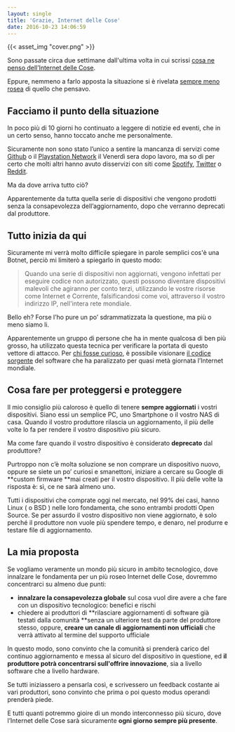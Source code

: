 ```yaml
---
layout: single
title: 'Grazie, Internet delle Cose'
date: 2016-10-23 14:06:59
---
```


{{< asset_img "cover.png" >}}

Sono passate circa due settimane dall'ultima volta in cui scrissi [cosa ne penso dell’Internet delle Cose](https://tecnoscimmie.xyz/ok-google-apri-la-porta-di-casa-b65a594406b0).

Eppure, nemmeno a farlo apposta la situazione si è rivelata [sempre meno rosea](https://www.engadget.com/2016/10/21/mirai-botnet-hacked-cameras-routers-internet-outage/) di quello che pensavo.

## Facciamo il punto della situazione

In poco più di 10 giorni ho continuato a leggere di notizie ed eventi, che in un certo senso, hanno toccato anche me personalmente.

Sicuramente non sono stato l’unico a sentire la mancanza di servizi come [Github](https://github.com/) o il [Playstation Network](https://status.playstation.com/) il Venerdì sera dopo lavoro, ma so di per certo che molti altri hanno avuto disservizi con siti come [Spotify](https://spotify.com/), [Twitter](https://twitter.com/) o [Reddit](https://reddit.com/).

Ma da dove arriva tutto ciò?

Apparentemente da tutta quella serie di dispositivi che vengono prodotti senza la consapevolezza dell’aggiornamento, dopo che verranno deprecati dal produttore.

## Tutto inizia da qui

Sicuramente mi verrà molto difficile spiegare in parole semplici cos'è una Botnet, perciò mi limiterò a spiegarlo in questo modo:

> Quando una serie di dispositivi non aggiornati, vengono infettati per eseguire codice non autorizzato, questi possono diventare dispositivi malevoli che agiranno per conto terzi, utilizzando le vostre risorse come Internet e Corrente, falsificandosi come voi, attraverso il vostro indirizzo IP, nell'intera rete mondiale.

Bello eh? Forse l’ho pure un po’ sdrammatizzata la questione, ma più o meno siamo li.

Apparentemente un gruppo di persone che ha in mente qualcosa di ben più grosso, ha utilizzato questa tecnica per verificare la portata di questo vettore di attacco. Per [chi fosse curioso](https://krebsonsecurity.com/2016/10/source-code-for-iot-botnet-mirai-released/), è possibile visionare [il codice sorgente](https://github.com/jgamblin/Mirai-Source-Code) del software che ha paralizzato per quasi metà giornata l’Internet mondiale.

## Cosa fare per proteggersi e proteggere

Il mio consiglio più caloroso è quello di tenere **sempre aggiornati** i vostri dispositivi. Siano essi un semplice PC, uno Smartphone o il vostro NAS di casa. Quando il vostro produttore rilascia un aggiornamento, il più delle volte lo fa per rendere il vostro dispositivo più sicuro.

Ma come fare quando il vostro dispositivo è considerato **deprecato** dal produttore?

Purtroppo non c’è molta soluzione se non comprare un dispositivo nuovo, oppure se siete un po’ curiosi e smanettoni, iniziare a cercare su Google di **custom firmware **mai creati per il vostro dispositivo. Il più delle volte la risposta è: sì, ce ne sarà almeno uno.

Tutti i dispositivi che comprate oggi nel mercato, nel 99% dei casi, hanno Linux ( o BSD ) nelle loro fondamenta, che sono entrambi prodotti Open Source. Se per assurdo il vostro dispositivo non viene aggiornato, è solo perché il produttore non vuole più spendere tempo, e denaro, nel produrre e testare file di aggiornamento.

## La mia proposta

Se vogliamo veramente un mondo più sicuro in ambito tecnologico, dove innalzare le fondamenta per un più roseo Internet delle Cose, dovremmo concentrarci su almeno due punti:

- **innalzare la consapevolezza globale** sul cosa vuol dire avere a che fare con un dispositivo tecnologico: benefici e rischi
- chiedere ai produttori di **rilasciare aggiornamenti di software già testati dalla comunità **senza un ulteriore test da parte del produttore stesso, oppure, **creare un canale di aggiornamenti non ufficiali** che verrà attivato al termine del supporto ufficiale

In questo modo, sono convinto che la comunità si prenderà carico del continuo aggiornamento e messa al sicuro del dispositivo in questione, ed **il produttore potrà concentrarsi sull'offrire innovazione**, sia a livello software che a livello hardware.

Se tutti iniziassero a pensarla così, e scrivessero un feedback costante ai vari produttori, sono convinto che prima o poi questo modus operandi prenderà piede.

E tutti quanti potremmo gioire di un mondo interconnesso più sicuro, dove l’Internet delle Cose sarà sicuramente **ogni giorno sempre più presente**.